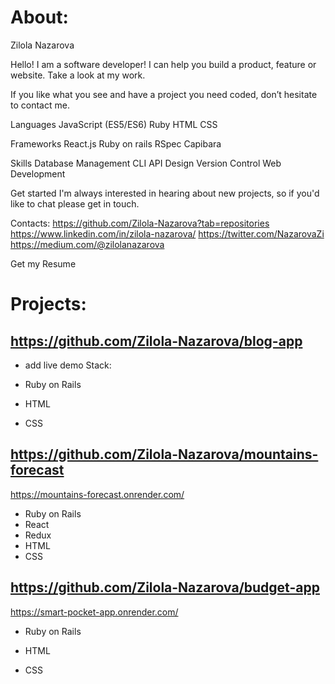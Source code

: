 # About:
Zilola Nazarova

Hello! I am a software developer! I can help you build a product, feature or website. Take a look at my work.

If you like what you see and have a project you need coded, don’t hesitate to contact me.

Languages
JavaScript (ES5/ES6)
Ruby
HTML
CSS

Frameworks
React.js
Ruby on rails
RSpec
Capibara

Skills
Database Management
CLI
API Design
Version Control
Web Development

Get started
I'm always interested in hearing about new projects, so if you'd like to chat please get in touch.


Contacts:
https://github.com/Zilola-Nazarova?tab=repositories
https://www.linkedin.com/in/zilola-nazarova/
https://twitter.com/NazarovaZi
https://medium.com/@zilolanazarova

Get my Resume

# Projects:
## https://github.com/Zilola-Nazarova/blog-app
- add live demo
Stack:
- Ruby on Rails

- HTML
- CSS

## https://github.com/Zilola-Nazarova/mountains-forecast
https://mountains-forecast.onrender.com/
- Ruby on Rails
- React
- Redux
- HTML
- CSS

## https://github.com/Zilola-Nazarova/budget-app
https://smart-pocket-app.onrender.com/
- Ruby on Rails

- HTML
- CSS